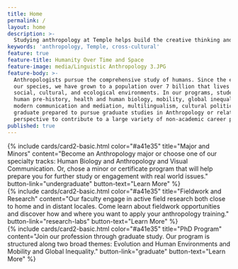 ```yaml
---
title: Home
permalink: /
layout: home
description: >-
  Studying anthropology at Temple helps build the creative thinking and critical analysis abilities needed to solve complex problems in today’s world.
keywords: 'anthropology, Temple, cross-cultural'
feature: true
feature-title: Humanity Over Time and Space
feature-image: media/Linguistic Anthropology 3.JPG
feature-body: >-
  Anthropologists pursue the comprehensive study of humans. Since the evolutionary origin of
  our species, we have grown to a population over 7 billion that lives in dynamic tension with our
  social, cultural, and ecological environments. In our programs, students learn about deep time,
  human pre-history, health and human biology, mobility, global inequalities, cultural resilience,
  modern communication and mediation, multilingualism, cultural politics, and more. They
  graduate prepared to pursue graduate studies in Anthropology or related studies or to use this
  perspective to contribute to a large variety of non-academic career paths.
published: true
---
```


<div class="row row-wide">
  <div class="col m12 l4">{% include cards/card2-basic.html
    color="#a41e35"
    title="Major and Minors"
    content="Become an Anthropology major or choose one of our specialty tracks: Human Biology and Anthropology and Visual Communication. Or, chose a minor or certificate program that will help prepare you for further study or engagement with real world issues."
    button-link="undergraduate"
    button-text="Learn More" %}
  </div>
  <div class="row row-wide">
    <div class="col m12 l4">{% include cards/card2-basic.html
      color="#a41e35"
      title="Fieldwork and Research"
      content="Our faculty engage in active field research both close to home and in distant locales. Come learn about fieldwork opportunities and discover how and where you want to apply your anthropology training."
      button-link="research-labs"
      button-text="Learn More" %}
    </div>
    <div class="row row-wide">
      <div class="col m12 l4">{% include cards/card2-basic.html
        color="#a41e35"
        title="PhD Program"
        content="Join our profession through graduate study. Our program is structured along two broad themes: Evolution and Human Environments and Mobility and Global Inequality."
        button-link="graduate"
        button-text="Learn More" %}
      </div>
</div>
